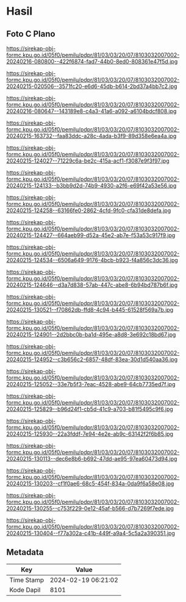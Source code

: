 # Hasil

## Foto C Plano

https://sirekap-obj-formc.kpu.go.id/05f0/pemilu/pdpr/81/03/03/20/07/8103032007002-20240216-080800--422f6874-fad7-44b0-8ed0-808361e47f5d.jpg

https://sirekap-obj-formc.kpu.go.id/05f0/pemilu/pdpr/81/03/03/20/07/8103032007002-20240215-020506--3571fc20-e6d6-45db-b614-2bd37a4bb7c2.jpg

https://sirekap-obj-formc.kpu.go.id/05f0/pemilu/pdpr/81/03/03/20/07/8103032007002-20240216-080647--143189e8-c4a3-41a6-a092-a6104bdcf808.jpg

https://sirekap-obj-formc.kpu.go.id/05f0/pemilu/pdpr/81/03/03/20/07/8103032007002-20240215-163732--faa83ddc-a28c-4ada-b3f9-89d358e6ea4a.jpg

https://sirekap-obj-formc.kpu.go.id/05f0/pemilu/pdpr/81/03/03/20/07/8103032007002-20240215-124027--71229c6a-be2c-415a-acf1-f3087e9f3f97.jpg

https://sirekap-obj-formc.kpu.go.id/05f0/pemilu/pdpr/81/03/03/20/07/8103032007002-20240215-124133--b3bb9d2d-74b9-4930-a2f6-e69f42a53e56.jpg

https://sirekap-obj-formc.kpu.go.id/05f0/pemilu/pdpr/81/03/03/20/07/8103032007002-20240215-124258--63166fe0-2862-4cfd-9fc0-cfa31de8defa.jpg

https://sirekap-obj-formc.kpu.go.id/05f0/pemilu/pdpr/81/03/03/20/07/8103032007002-20240215-124427--664aeb99-d52a-45e2-ab7e-f53a53c917f9.jpg

https://sirekap-obj-formc.kpu.go.id/05f0/pemilu/pdpr/81/03/03/20/07/8103032007002-20240215-124534--6506a649-9176-4bcb-b923-f4a856c3dc36.jpg

https://sirekap-obj-formc.kpu.go.id/05f0/pemilu/pdpr/81/03/03/20/07/8103032007002-20240215-124646--d3a7d838-57ab-447c-abe8-6b94bd787b6f.jpg

https://sirekap-obj-formc.kpu.go.id/05f0/pemilu/pdpr/81/03/03/20/07/8103032007002-20240215-130521--f70862db-ffd8-4c94-b445-61528f569a7b.jpg

https://sirekap-obj-formc.kpu.go.id/05f0/pemilu/pdpr/81/03/03/20/07/8103032007002-20240215-124901--2d2bbc0b-ba1d-495e-a8d8-3e692c18bd67.jpg

https://sirekap-obj-formc.kpu.go.id/05f0/pemilu/pdpr/81/03/03/20/07/8103032007002-20240215-124952--c3b656c2-6857-48df-83ea-30d1d540aa36.jpg

https://sirekap-obj-formc.kpu.go.id/05f0/pemilu/pdpr/81/03/03/20/07/8103032007002-20240215-125052--33e7b5f3-7eac-4528-abe9-64cb7735ed7f.jpg

https://sirekap-obj-formc.kpu.go.id/05f0/pemilu/pdpr/81/03/03/20/07/8103032007002-20240215-125829--b96d24f1-cb5d-41c9-a703-b81f5495c9f6.jpg

https://sirekap-obj-formc.kpu.go.id/05f0/pemilu/pdpr/81/03/03/20/07/8103032007002-20240215-125930--22a3fddf-7e94-4e2e-ab9c-63142f2f6b85.jpg

https://sirekap-obj-formc.kpu.go.id/05f0/pemilu/pdpr/81/03/03/20/07/8103032007002-20240215-130113--dec6e8b6-b692-47dd-ae95-97ea60473d94.jpg

https://sirekap-obj-formc.kpu.go.id/05f0/pemilu/pdpr/81/03/03/20/07/8103032007002-20240215-130203--cf1f0ae6-68c5-454f-834a-0da9f6a58e08.jpg

https://sirekap-obj-formc.kpu.go.id/05f0/pemilu/pdpr/81/03/03/20/07/8103032007002-20240215-130255--c753f229-0e12-45af-b566-d7b7269f7ede.jpg

https://sirekap-obj-formc.kpu.go.id/05f0/pemilu/pdpr/81/03/03/20/07/8103032007002-20240215-130404--f77a302a-c41b-449f-a9a4-5c5a2a390351.jpg


## Metadata

| Key        | Value               |
| ---------- | ------------------- |
| Time Stamp | 2024-02-19 06:21:02 |
| Kode Dapil | 8101                |



